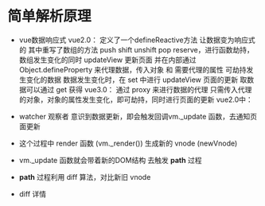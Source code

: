 # 简单解析原理
- vue数据响应式
  vue2.0：
  定义了一个defineReactive方法 让数据变为响应式的
  其中重写了数组的方法 push shift unshift pop reserve，进行函数劫持，数组发生变化的同时 updateView 更新页面
  并在内部通过 Object.defineProperty 来代理数据，传入对象 和 需要代理的属性 可劫持发生变化的数据
  数据发生变化时，在 set 中进行 updateView 页面的更新
  取数据可以通过 get 获得
  vue3.0：
  通过 proxy 来进行数据的代理
  只需传入代理的对象，对象的属性发生变化，即可劫持，同时进行页面的更新
vue2.0中：
- watcher 观察者 意识到数据更新，即会触发回调vm._update 函数，去通知页面更新
- 这个过程中 render 函数 (vm._render()) 生成新的 vnode (newVnode)
- vm._update 函数就会带着新的DOM结构 去触发 __path__ 过程
- __path__ 过程利用 diff 算法，对比新旧 vnode 

- diff 详情
  